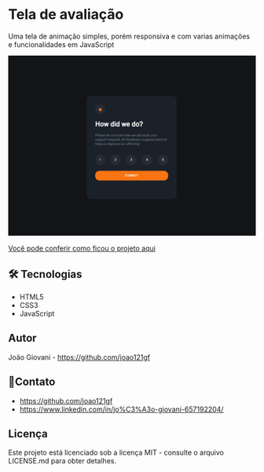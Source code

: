 # Tela de avaliação
Uma tela de animação simples, porém responsiva e com varias animações e funcionalidades em JavaScript

![Imagem do projeto](Feedback/imagens/feedback.png)


[Você pode conferir como ficou o projeto aqui](https://joao121gf.github.io/Desafios-JavaScript-Mentor/)


## 🛠 Tecnologias
* HTML5
* CSS3
* JavaScript


## Autor
João Giovani - https://github.com/joao121gf

## 💬Contato
* https://github.com/joao121gf
* https://www.linkedin.com/in/jo%C3%A3o-giovani-657192204/

## Licença
Este projeto está licenciado sob a licença MIT - consulte o arquivo LICENSE.md para obter detalhes.


